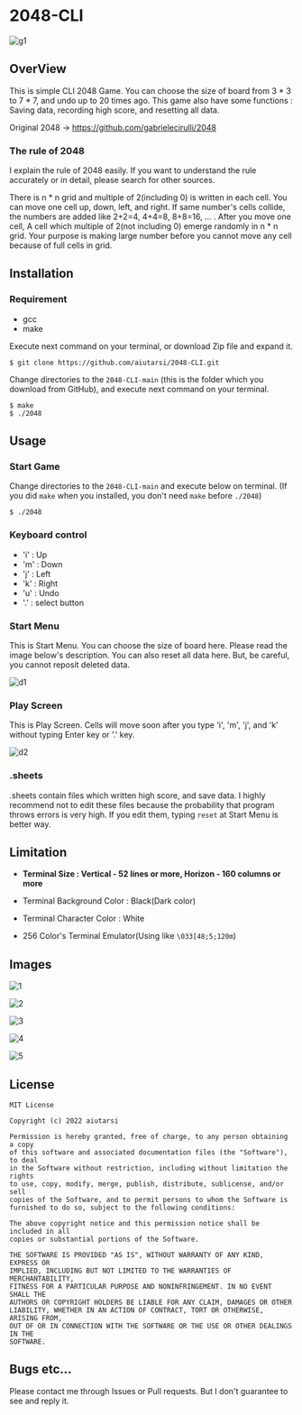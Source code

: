 # 2048-CLI

![g1](img/g1.gif)

## OverView

This is simple CLI 2048 Game. You can choose the size of board from 3 * 3 to 7 * 7, and undo up to 20 times ago. This game also have some functions : Saving data, recording high score, and resetting all data.

Original 2048 -> https://github.com/gabrielecirulli/2048

### The rule of 2048

I explain the rule of 2048 easily. If you want to understand the rule accurately or in detail, please search for other sources.

There is n * n grid and multiple of 2(including 0) is written in each cell. You can move one cell up, down, left, and right. If same number's cells collide, the numbers are added like 2+2=4, 4+4=8, 8+8=16, ... . After you move one cell, A cell which multiple of 2(not including 0) emerge randomly in n * n grid. Your purpose is making large number before you cannot move any cell because of full cells in grid.

## Installation

### Requirement

* gcc
* make


Execute next command on your terminal, or download Zip file and expand it.

```
$ git clone https://github.com/aiutarsi/2048-CLI.git
```

Change directories to the `2048-CLI-main` (this is the folder which you download from GitHub), and execute next command on your terminal.

```
$ make
$ ./2048
```

## Usage

### Start Game

Change directories to the `2048-CLI-main` and execute below on terminal. (If you did `make` when you installed, you don't need `make` before `./2048`)

```
$ ./2048
```

### Keyboard control

* 'i' : Up
* 'm' : Down
* 'j' : Left
* 'k' : Right
* 'u' : Undo
* '.' : select button

### Start Menu

This is Start Menu. You can choose the size of board here. Please read the image below's description. You can also reset all data here. But, be careful, you cannot reposit deleted data.

![d1](img/d1.png)

### Play Screen

This is Play Screen. Cells will move soon after you type 'i', 'm', 'j', and 'k' without typing Enter key or '.' key.

![d2](img/d2.png)

### .sheets

.sheets contain files which written high score, and save data. I highly recommend not to edit these files because the probability that program throws errors is very high. If you edit them, typing `reset` at Start Menu is better way.

## Limitation

* **Terminal Size : Vertical - 52 lines or more, Horizon - 160 columns or more**

* Terminal Background Color : Black(Dark color)

* Terminal Character Color : White

* 256 Color's Terminal Emulator(Using like `\033[48;5;120m`)

## Images

![1](img/1.png)

![2](img/2.png)

![3](img/3.png)

![4](img/4.png)

![5](img/5.png)

## License

```
MIT License

Copyright (c) 2022 aiutarsi

Permission is hereby granted, free of charge, to any person obtaining a copy
of this software and associated documentation files (the "Software"), to deal
in the Software without restriction, including without limitation the rights
to use, copy, modify, merge, publish, distribute, sublicense, and/or sell
copies of the Software, and to permit persons to whom the Software is
furnished to do so, subject to the following conditions:

The above copyright notice and this permission notice shall be included in all
copies or substantial portions of the Software.

THE SOFTWARE IS PROVIDED "AS IS", WITHOUT WARRANTY OF ANY KIND, EXPRESS OR
IMPLIED, INCLUDING BUT NOT LIMITED TO THE WARRANTIES OF MERCHANTABILITY,
FITNESS FOR A PARTICULAR PURPOSE AND NONINFRINGEMENT. IN NO EVENT SHALL THE
AUTHORS OR COPYRIGHT HOLDERS BE LIABLE FOR ANY CLAIM, DAMAGES OR OTHER
LIABILITY, WHETHER IN AN ACTION OF CONTRACT, TORT OR OTHERWISE, ARISING FROM,
OUT OF OR IN CONNECTION WITH THE SOFTWARE OR THE USE OR OTHER DEALINGS IN THE
SOFTWARE.
```

## Bugs etc...

Please contact me through Issues or Pull requests. But I don't guarantee to see and reply it.
